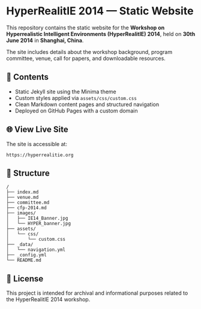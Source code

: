 # HyperRealitIE 2014 — Static Website

This repository contains the static website for the **Workshop on Hyperrealistic Intelligent Environments (HyperRealitIE) 2014**, held on **30th June 2014** in **Shanghai, China**.

The site includes details about the workshop background, program committee, venue, call for papers, and downloadable resources.

## 📄 Contents

- Static Jekyll site using the Minima theme
- Custom styles applied via `assets/css/custom.css`
- Clean Markdown content pages and structured navigation
- Deployed on GitHub Pages with a custom domain

## 🌐 View Live Site

The site is accessible at:

```
https://hyperrealitie.org
```

## 📁 Structure

```
/
├── index.md
├── venue.md
├── committee.md
├── cfp-2014.md
├── images/
│   ├── IE14_Banner.jpg
│   └── HYPER_banner.jpg
├── assets/
│   └── css/
│       └── custom.css
├── _data/
│   └── navigation.yml
├── _config.yml
└── README.md
```

## 🧾 License

This project is intended for archival and informational purposes related to the HyperRealitIE 2014 workshop.
